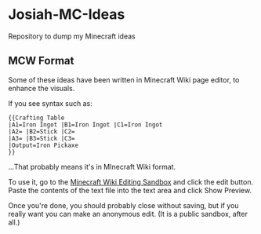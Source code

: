 # Josiah-MC-Ideas
Repository to dump my Minecraft ideas

## MCW Format
Some of these ideas have been written in Minecraft Wiki page editor, to enhance the visuals.

If you see syntax such as:

    {{Crafting Table
    |A1=Iron Ingot |B1=Iron Ingot |C1=Iron Ingot
    |A2= |B2=Stick |C2=
    |A3= |B3=Stick |C3=
    |Output=Iron Pickaxe
    }}

...That probably means it's in MInecraft Wiki format.

To use it, go to the [Minecraft Wiki Editing Sandbox](https://minecraft.fandom.com/wiki/Minecraft_Wiki:Sandbox) and click the edit button. Paste the contents of the text file into the text area and click Show Preview.

Once you're done, you should probably close without saving, but if you really want you can make an anonymous edit. (It is a public sandbox, after all.)